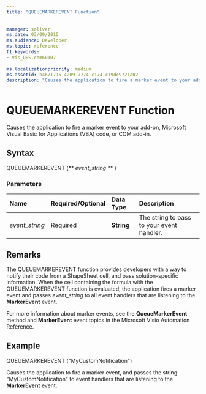 ```yaml
---
title: "QUEUEMARKEREVENT Function"
 
 
manager: soliver
ms.date: 03/09/2015
ms.audience: Developer
ms.topic: reference
f1_keywords:
- Vis_DSS.chm60107
 
ms.localizationpriority: medium
ms.assetid: b4671715-4209-7774-c174-c19dc9721a02
description: "Causes the application to fire a marker event to your add-on, Microsoft Visual Basic for Applications (VBA) code, or COM add-in."
---
```


# QUEUEMARKEREVENT Function

Causes the application to fire a marker event to your add-on, Microsoft Visual Basic for Applications (VBA) code, or COM add-in. 
  
## Syntax

QUEUEMARKEREVENT (** *event_string* ** ) 
  
### Parameters

|**Name**|**Required/Optional**|**Data Type**|**Description**|
|:-----|:-----|:-----|:-----|
| _event_string_ <br/> |Required  <br/> |**String** <br/> | The string to pass to your event handler.  <br/> |
   
## Remarks

The QUEUEMARKEREVENT function provides developers with a way to notify their code from a ShapeSheet cell, and pass solution-specific information. When the cell containing the formula with the QUEUEMARKEREVENT function is evaluated, the application fires a marker event and passes  _event_string_ to all event handlers that are listening to the **MarkerEvent** event. 
  
For more information about marker events, see the **QueueMarkerEvent** method and **MarkerEvent** event topics in the Microsoft Visio Automation Reference. 
  
## Example

QUEUEMARKEREVENT ("MyCustomNotification") 
  
Causes the application to fire a marker event, and passes the string "MyCustomNotification" to event handlers that are listening to the **MarkerEvent** event. 
  

